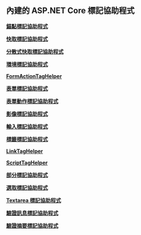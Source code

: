 ## <a name="built-in-aspnet-core-tag-helpers"></a>內建的 ASP.NET Core 標記協助程式

**[錨點標記協助程式](xref:mvc/views/tag-helpers/builtin-th/anchor-tag-helper)**

**[快取標記協助程式](xref:mvc/views/tag-helpers/builtin-th/cache-tag-helper)**

**[分散式快取標記協助程式](xref:mvc/views/tag-helpers/builtin-th/distributed-cache-tag-helper)**

**[環境標記協助程式](xref:mvc/views/tag-helpers/builtin-th/environment-tag-helper)**

**[FormActionTagHelper](xref:mvc/views/working-with-forms#the-form-action-tag-helper)**

**[表單標記協助程式](xref:mvc/views/working-with-forms#the-form-tag-helper)**

**[表單動作標記協助程式](xref:mvc/views/working-with-forms#the-form-action-tag-helper)**

**[影像標記協助程式](xref:mvc/views/tag-helpers/builtin-th/image-tag-helper)**

**[輸入標記協助程式](xref:mvc/views/working-with-forms#the-input-tag-helper)**

**[標籤標記協助程式](xref:mvc/views/working-with-forms#the-label-tag-helper)**

**[LinkTagHelper](xref:mvc/views/tag-helpers/builtin-th/link-tag-helper)**

[comment]: **[OptionTagHelper](xref:mvc/views/tag-helpers/builtin-th/option-tag-helper)**

**[ScriptTagHelper](xref:mvc/views/tag-helpers/builtin-th/script-tag-helper)**

**[部分標記協助程式](xref:mvc/views/tag-helpers/builtin-th/partial-tag-helper)**

**[選取標記協助程式](xref:mvc/views/working-with-forms#the-select-tag-helper)**

**[Textarea 標記協助程式](xref:mvc/views/working-with-forms#the-textarea-tag-helper)**

**[驗證訊息標記協助程式](xref:mvc/views/working-with-forms#the-validation-message-tag-helper)**

**[驗證摘要標記協助程式](xref:mvc/views/working-with-forms#the-validation-summary-tag-helper)**